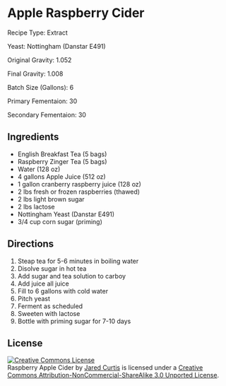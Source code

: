 Apple Raspberry Cider
=====================

Recipe Type: Extract

Yeast: Nottingham (Danstar E491)

Original Gravity: 1.052

Final Gravity: 1.008

Batch Size (Gallons): 6

Primary Fementaion: 30

Secondary Fementaion: 30

Ingredients
-----------

* English Breakfast Tea (5 bags)
* Raspberry Zinger Tea (5 bags)
* Water (128 oz)
* 4 gallons Apple Juice (512 oz)
* 1 gallon cranberry raspberry juice (128 oz)
* 2 lbs fresh or frozen raspberries (thawed)
* 2 lbs light brown sugar
* 2 lbs lactose 
* Nottingham Yeast (Danstar E491)
* 3/4 cup corn sugar (priming)

Directions
----------

1. Steap tea for 5-6 minutes in boiling water
2. Disolve sugar in hot tea
3. Add sugar and tea solution to carboy
4. Add juice all juice
7. Fill to 6 gallons with cold water
8. Pitch yeast
9. Ferment as scheduled
10. Sweeten with lactose
11. Bottle with priming sugar for 7-10 days

License
-------
<a rel="license" href="http://creativecommons.org/licenses/by-nc-sa/3.0/deed.en_US"><img alt="Creative Commons License" style="border-width:0" src="http://i.creativecommons.org/l/by-nc-sa/3.0/88x31.png" /></a><br /><span xmlns:dct="http://purl.org/dc/terms/" href="http://purl.org/dc/dcmitype/Text" property="dct:title" rel="dct:type">Raspberry Apple Cider</span> by <a xmlns:cc="http://creativecommons.org/ns#" href="https://github.com/jaredcurtis/free-brew" property="cc:attributionName" rel="cc:attributionURL">Jared Curtis</a> is licensed under a <a rel="license" href="http://creativecommons.org/licenses/by-nc-sa/3.0/deed.en_US">Creative Commons Attribution-NonCommercial-ShareAlike 3.0 Unported License</a>.
